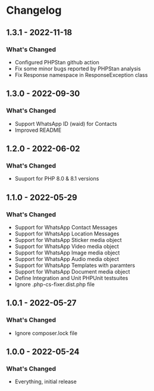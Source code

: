 # Changelog

## 1.3.1 - 2022-11-18

### What's Changed

- Configured PHPStan github action
- Fix some minor bugs reported by PHPStan analysis
- Fix Response namespace in ResponseException class

## 1.3.0 - 2022-09-30

### What's Changed

- Support WhatsApp ID (waid) for Contacts
- Improved README

## 1.2.0 - 2022-06-02

### What's Changed

- Suuport for PHP 8.0 & 8.1 versions

## 1.1.0 - 2022-05-29

### What's Changed

- Support for WhatsApp Contact Messages
- Support for WhatsApp Location Messages
- Support for WhatsApp Sticker media object
- Support for WhatsApp Video media object
- Support for WhatsApp Image media object
- Support for WhatsApp Audio media object
- Support for WhatsApp Templates with paramters
- Support for WhatsApp Document media object
- Define Integration and Unit PHPUnit testsuites
- Ignore .php-cs-fixer.dist.php file

## 1.0.1 - 2022-05-27

### What's Changed

- Ignore composer.lock file

## 1.0.0 - 2022-05-24

### What's Changed

- Everything, initial release
